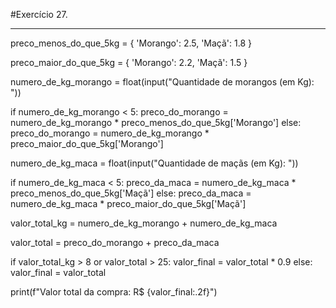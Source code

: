 #Exercício 27. 

---

preco_menos_do_que_5kg = {
    'Morango': 2.5,
    'Maçã': 1.8
}

preco_maior_do_que_5kg = {
    'Morango': 2.2,
    'Maçã': 1.5
}

numero_de_kg_morango = float(input("Quantidade de morangos (em Kg): "))

if numero_de_kg_morango < 5:
    preco_do_morango = numero_de_kg_morango * preco_menos_do_que_5kg['Morango']
else:
    preco_do_morango = numero_de_kg_morango * preco_maior_do_que_5kg['Morango']


numero_de_kg_maca = float(input("Quantidade de maçãs (em Kg): "))

if numero_de_kg_maca < 5:
    preco_da_maca = numero_de_kg_maca * preco_menos_do_que_5kg['Maçã']
else:
    preco_da_maca = numero_de_kg_maca * preco_maior_do_que_5kg['Maçã']


valor_total_kg = numero_de_kg_morango + numero_de_kg_maca

valor_total = preco_do_morango + preco_da_maca

if valor_total_kg > 8 or valor_total > 25:
    valor_final = valor_total * 0.9
else:
    valor_final = valor_total

print(f"Valor total da compra: R$ {valor_final:.2f}")
